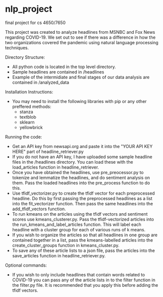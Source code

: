 # nlp_project
final project for cs 4650/7650

This project was created to analyze headlines from MSNBC and Fox News regarding COVID-19. We set out to see if there was a difference in how the two organizations covered the pandemic using natural language processing techniques.

Directory Structure:
- All python code is located in the top level directory.
- Sample headlines are contained in /headlines
- Example of the intermidiate and final stages of our data analysis are contained in /analyzed_data

Installation Instructions:
- You may need to install the following libraries with pip or any other preffered methods:
  - stanza
  - textblob
  - sklearn
  - yellowbrick
  
 Running the code:
 - Get an API key from newsapi.org and paste it into the "YOUR API KEY HERE" part of headline_retriever.py
 - If you do not have an API key, I have uploaded some sample headline files in the /headlines directory. You can load these with the load_articles function in headline_retriever.
 - Once you have obtained the headlines, use pre_preocessor.py to tokenize and lemmatize the headlines, and do sentiment analysis on them. Pass the loaded headlines into the pre_process function to do this.
 - Use tfidf_vectorizer.py to create the tfidf vector for each preprocessed headline. Do this by first passing the preprocessed headlines as a list into the fit_vectorizer function. Then pass the same headlines into the add_tfidf_vectors function.
 - To run kmeans on the articles using the tfidf vectors and sentiment scores use kmeans_clusterer.py. Pass the tfidf-vectorized articles into the run_kmeans_and_label_articles function. This will label each headline with a cluster group for each of various runs of k means.
- If you wish to organize the articles so that all headlines in one group are contained together in a list, pass the kmeans-labelled articles into the create_cluster_groups function in kmeans_cluster.py.
- To save any of these article lists to a json file, pass the articles into the save_articles function in headline_retriever.py.

Optional commands:
- If you wish to only include headlines that contain words related to COVID-19 you can pass any of the article lists in to the filter function in the filter.py file. It is recommended that you apply this before adding the tfidf vectors.
